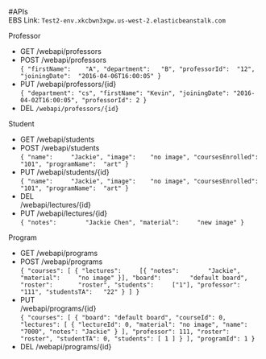 #APIs  
EBS Link: `Test2-env.xkcbwn3xgw.us-west-2.elasticbeanstalk.com`  
  
Professor  

- GET
/webapi/professors
- POST
/webapi/professors  
`{
	"firstName":	"A",
	"department":	"B",
	"professorId":	"12",
	"joiningDate":	"2016-04-06T16:00:05"
}`  
- PUT /webapi/professors/{id}  
`{
    "department": "cs",
    "firstName": "Kevin",
    "joiningDate": "2016-04-02T16:00:05",
    "professorId": 2
}` 
- DEL
`/webapi/professors/{id}`

Student  

- GET
/webapi/students  
- POST
/webapi/students  
`{
	"name":		"Jackie",
	"image":	"no image",
	"coursesEnrolled":	"101",
	"programName":	"art"
}`
- PUT 
/webapi/students/{id}  
`{
	"name":		"Jackie",
	"image":	"no image",
	"coursesEnrolled":	"101",
	"programName":	"art"
}`  
- DEL  
/webapi/lectures/{id}
- PUT /webapi/lectures/{id}  
`{
	"notes":		"Jackie Chen",
	"material":		"new image"
}`  

Program

- GET
/webapi/programs
- POST
/webapi/programs  
`{
	"courses": [
		{
		"lectures":		[{
						"notes":		"Jackie",
						"material":		"no image"
						}],
		"board":		"default board",
		"roster":		"roster",
		"students":		["1"],
		"professor":	"111",
		"studentsTA":	"22"
		}
	]
}`
- PUT   
/webapi/programs/{id}  
`{
    "courses": [
        {
            "board": "default board",
            "courseId": 0,
            "lectures": [
                {
                    "lectureId": 0,
                    "material": "no image",
                    "name": "7000",
                    "notes": "Jackie"
                }
            ],
            "professor": 111,
            "roster": "roster",
            "studentTA": 0,
            "students": [
                1
            ]
        }
    ],
    "programId": 1
}`  
- DEL
/webapi/programs/{id}  
